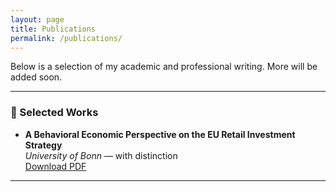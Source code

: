 ```yaml
---
layout: page
title: Publications
permalink: /publications/
---
```


Below is a selection of my academic and professional writing. More will be added soon.

---

### 📄 Selected Works

- **A Behavioral Economic Perspective on the EU Retail Investment Strategy**  
  *University of Bonn* — with distinction  
  [Download PDF](assets/img/Thesis.pdf)

---
